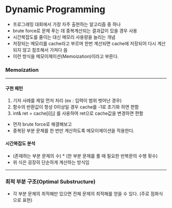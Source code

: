 # Dynamic Programming

* 프로그래밍 대회에서 가장 자주 출현하는 알고리즘 중 하나
* brute force로 문제 푸는 데 중복계산되는 결과값이 있을 경우 사용
* 시간복잡도를 줄이는 대신 메모리 사용량을 늘리는 개념
* 저장되는 메모리를 cache라고 부르며 한번 계산되면 cache에 저장되어 다시 계산되지 않고 참조해서 가져다 씀
* 이런 방식을 메모이제이션(Memoization)이라고 부른다.

### Memoization
-------------------------------------------
#### 구현 패턴
1. 기저 사례를 제일 먼저 처리 (ex : 입력이 범위 벗어난 경우)
2. 함수의 반환값이 항상 0이상일 경우 cache를 -1로 초기화 하면 편함
3. int& ret = cache[i][j] 를 사용하여 ret으로 cache값을 변경하면 편함

* 먼저 brute force로 해결해보고
* 중복된 부분 문제를 한 번만 계산하도록 메모이제이션을 적용한다.

#### 시간복잡도 분석
* (존재하는 부분 문제의 수) * (한 부분 문제를 풀 때 필요한 반복문의 수행 횟수)
* 위 식은 굉장히 단순하게 계산하는 방식임

-------------------------------------------
### 최적 부분 구조(Optimal Substructure)
* 각 부분 문제의 최적해만 있으면 전체 문제의 최적해를 얻을 수 있다. (주로 점화식으로 표현)
